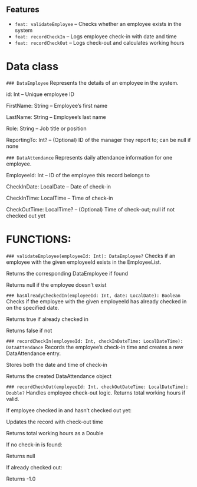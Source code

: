 ##  Features

- `feat: validateEmployee` – Checks whether an employee exists in the system
- `feat: recordCheckIn` – Logs employee check-in with date and time
- `feat: recordCheckOut` – Logs check-out and calculates working hours



# Data class
`### DataEmployee`
Represents the details of an employee in the system.

id: Int – Unique employee ID

FirstName: String – Employee’s first name

LastName: String – Employee’s last name

Role: String – Job title or position

ReportingTo: Int? – (Optional) ID of the manager they report to; can be null if none

 `### DataAttendance`
Represents daily attendance information for one employee.

EmployeeId: Int – ID of the employee this record belongs to

CheckInDate: LocalDate – Date of check-in

CheckInTime: LocalTime – Time of check-in

CheckOutTime: LocalTime? – (Optional) Time of check-out; null if not checked out yet

# FUNCTIONS:
`### validateEmployee(employeeId: Int): DataEmployee?`
Checks if an employee with the given employeeId exists in the EmployeeList.

 Returns the corresponding DataEmployee if found

 Returns null if the employee doesn’t exist

`### hasAlreadyCheckedIn(employeeId: Int, date: LocalDate): Boolean`
Checks if the employee with the given employeeId has already checked in on the specified date.

Returns true if already checked in

Returns false if not

`### recordCheckIn(employeeId: Int, checkInDateTime: LocalDateTime): DataAttendance`
Records the employee’s check-in time and creates a new DataAttendance entry.

Stores both the date and time of check-in

Returns the created DataAttendance object

`### recordCheckOut(employeeId: Int, checkOutDateTime: LocalDateTime): Double?`
Handles employee check-out logic. Returns total working hours if valid.

If employee checked in and hasn’t checked out yet:

Updates the record with check-out time

Returns total working hours as a Double

If no check-in is found:

Returns null

If already checked out:

Returns -1.0
